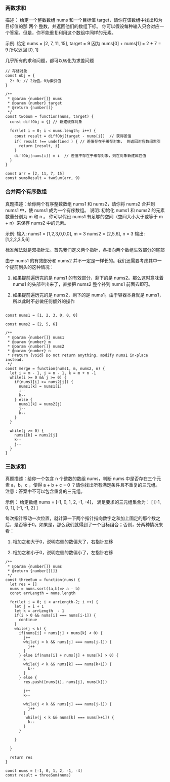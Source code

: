 ### 两数求和
描述： 给定一个整数数组 nums 和一个目标值 target，请你在该数组中找出和为目标值的那 两个 整数，并返回他们的数组下标。
你可以假设每种输入只会对应一个答案。但是，你不能重复利用这个数组中同样的元素。

>
示例: 给定 nums = [2, 7, 11, 15], target = 9
因为 nums[0] + nums[1] = 2 + 7 = 9 所以返回 [0, 1]

几乎所有的求和问题，都可以转化为求差问题
```
// 存储对象
const obj = {
  2: 0; // 2为值，0为索引值
}
```


```
/**
 * @param {number[]} nums
 * @param {number} target
 * @return {number[]}
 */
const twoSum = function(nums, target) {
  const diffObj = {} // 新建缓存对象

  for(let i = 0; i < nums.length; i++) {
    const result = diffObj[target - nums[i]]  // 获得差值
    if( result !== undefined ) { // 差值存在于缓存对象， 则返回对应数组索引
      return [result, i]
    }
    diffObj[nums[i]] = i  // 差值不存在于缓存对象，则在对象新建属性值
  }
}

const arr = [2, 11, 7, 15]
const sumsResult = twoSum(arr, 9)

```

### 合并两个有序数组
真题描述：给你两个有序整数数组 nums1 和 nums2，请你将 nums2 合并到 nums1 中，使 nums1 成为一个有序数组。
说明: 初始化 nums1 和 nums2 的元素数量分别为 m 和 n 。 你可以假设 nums1 有足够的空间（空间大小大于或等于 m + n）来保存 nums2 中的元素。

>
示例: 输入:
nums1 = [1,2,3,0,0,0], m = 3
nums2 = [2,5,6], n = 3
输出: [1,2,2,3,5,6]

标准解法就是双指针法。首先我们定义两个指针，各指向两个数组生效部分的尾部

由于 nums1 的有效部分和 nums2 并不一定是一样长的。我们还需要考虑其中一个提前到头的这种情况：

1. 如果提前遍历完的是 nums1 的有效部分，剩下的是 nums2。那么这时意味着 nums1 的头部空出来了，直接把 nums2 整个补到 nums1 前面去即可。

2. 如果提前遍历完的是 nums2，剩下的是 nums1。由于容器本身就是 nums1，所以此时不必做任何额外的操作
```

const nums1 = [1, 2, 3, 0, 0, 0]

const nums2 = [2, 5, 6]

/**
 * @param {number[]} nums1
 * @param {number} m
 * @param {number[]} nums2
 * @param {number} n
 * @return {void} Do not return anything, modify nums1 in-place instead.
 */
const merge = function(nums1, m, nums2, n) {
  let i = m - 1, j = n - 1, k = m + n -1
  while(i >= 0 && j >= 0) {
    if(nums1[i] >= nums2[j]) {
      nums1[k] = nums1[i]
      i--
      k--
    } else {
      nums1[k] = nums2[j]
      j--
      k--
    }
  }

  while(j >= 0) {
    nums1[k] = nums2[j]
    k--
    j--
  }
}

```

### 三数求和
真题描述：给你一个包含 n 个整数的数组 nums，判断 nums 中是否存在三个元素 a，b，c ，使得 a + b + c = 0 ？请你找出所有满足条件且不重复的三元组。
注意：答案中不可以包含重复的三元组。

>
示例： 给定数组 nums = [-1, 0, 1, 2, -1, -4]， 满足要求的三元组集合为： [ [-1, 0, 1], [-1, -1, 2] ]

每次指针移动一次位置，就计算一下两个指针指向数字之和加上固定的那个数之后，是否等于0。如果是，那么我们就得到了一个目标组合；否则，分两种情况来看：

1. 相加之和大于0，说明右侧的数偏大了，右指针左移

2. 相加之和小于0，说明左侧的数偏小了，左指针右移

```
/**
 * @param {number[]} nums
 * @return {number[][]}
 */
const threeSum = function(nums) {
  let res = []
  nums = nums.sort((a,b)=> a - b)
  const arrLength = nums.length

  for(let i = 0; i < arrLength-2; i ++) {
    let j = i + 1
    let k = arrLength  - 1
    if(i > 0 && nums[i] === nums[i-1]) {
      continue
    }
    while(j < k) {
      if(nums[i] + nums[j] + nums[k] < 0) {
        j++
        while(j < k && nums[j] === nums[j-1]) {
          j++
        }
      } else if(nums[i] + nums[j] + nums[k] > 0) {
        k--
        while(j < k && nums[k] === nums[k+1]) {
          k--
        }
      } else {
        res.push([nums[i], nums[j], nums[k]])

        j++
        k--

        while(j < k && nums[j] === nums[j-1]) {
          j++
        }
         while(j < k && nums[k] === nums[k+1]) {
          k--
        }
      }

    }

  }

  return res
}

const nums = [-1, 0, 1, 2, -1, -4]
const result = threeSum(nums)
```